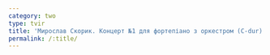 ```yaml
---
category: two
type: tvir
title: 'Мирослав Скорик. Концерт №1 для фортепіано з оркестром (C-dur)'
permalink: /:title/
---
```


